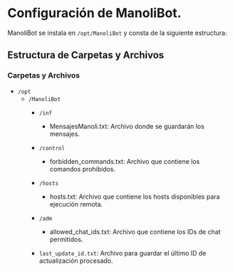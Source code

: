 # Configuración de ManoliBot.

ManoliBot se instala en `/opt/ManoliBot` y consta de la siguiente estructura:

## Estructura de Carpetas y Archivos

### Carpetas y Archivos

- `/opt`
  - `/ManoliBot`
      - `/inf`
      
          - MensajesManoli.txt: Archivo donde se guardarán los mensajes.
      - `/control`

          - forbidden_commands.txt: Archivo que contiene los comandos prohibidos.
      - `/hosts`
      
          - hosts.txt: Archivo que contiene los hosts disponibles para ejecución remota.
      - `/adm`
        
          - allowed_chat_ids.txt: Archivo que contiene los IDs de chat permitidos.
    - `last_update_id.txt`: Archivo para guardar el último ID de actualización procesado.



